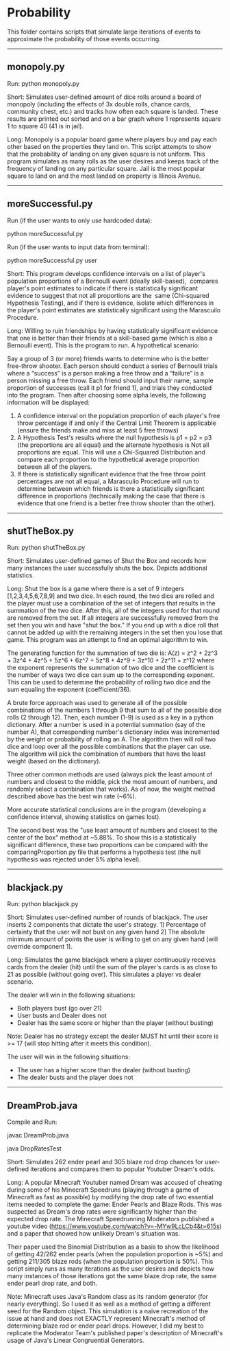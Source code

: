 Probability
=============================================

This folder contains scripts that simulate large iterations of events to approximate the probability of those events occurring.


-------------------------------------------
monopoly.py
-------------------------------------------
Run:
python monopoly.py

Short: Simulates user-defined amount of dice rolls around a board of monopoly (including the effects of 3x 
double rolls, chance cards, community chest, etc.) and tracks how often each square is landed.
These results are printed out sorted and on a bar graph where 1 represents square 1 to square 40 (41 is in 
jail).

Long: Monopoly is a popular board game where players buy and pay each other based on the properties they land on. 
This script attempts to show that the probability of landing on any given square is not uniform. This program 
simulates as many rolls as the user desires and keeps track of the frequency of landing on any particular 
square. Jail is the most popular square to land on and the most landed on property is Illinois Avenue. 


-------------------------------------------
moreSuccessful.py
-------------------------------------------

Run (if the user wants to only use hardcoded data):

python moreSuccessful.py 

Run (if the user wants to input data from terminal):

python moreSuccessful.py user

Short: This program develops confidence intervals on a list of player's population proportions of a Bernoulli event (ideally skill-based), 
compares player's point estimates to indicate if there is statistically significant evidence to suggest that not all proportions are the 
same (Chi-squared Hypothesis Testing), and if there is evidence, isolate which differences in the player's point estimates are statistically significant using the Marascuilo Procedure.

Long: Willing to ruin friendships by having statistically significant evidence that one is better than their friends at a skill-based game (which is also a Bernoulli event). This is the program to run. A hypothetical scenario:

Say a group of 3 (or more) friends wants to determine who is the better free-throw shooter. Each person should conduct a series of Bernoulli trials where a “success” is a person making a free throw and a “failure” is a person missing a free throw. Each friend should input their name, sample proportion of successes (call it p1 for friend 1), and trials they conducted into the program. Then after choosing some alpha levels, the following information will be displayed:

1. A confidence interval on the population proportion of each player's free throw percentage if and only if the Central Limit Theorem is applicable (ensure the friends make and miss at least 5 free throws)
2. A Hypothesis Test's results where the null hypothesis is p1 = p2 = p3 (the proportions are all equal) and the alternate hypothesis is Not all proportions are equal. This will use a Chi-Squared Distribution and compare each proportion to the hypothetical average proportion between all of the players.
3. If there is statistically significant evidence that the free throw point percentages are not all equal, a Marasculio Procedure will run to determine between which friends is there a statistically significant difference in proportions (technically making the case that there is evidence that one friend is a better free throw shooter than the other).


-------------------------------------------
shutTheBox.py
-------------------------------------------
Run:
python shutTheBox.py

Short: Simulates user-defined games of Shut the Box and records how many instances the user successfully shuts 
the box. Depicts additional statistics.

Long: Shut the box is a game where there is a set of 9 integers [1,2,3,4,5,6,7,8,9] and two dice. In each round, the 
two dice are rolled and the player must use a combination of the set of integers that results in the summation 
of the two dice. After this, all of the integers used for that round are removed from the set. If all integers 
are successfully removed from the set then you win and have "shut the box." If you end up with a dice roll that 
cannot be added up with the remaining integers in the set then you lose that game. 
This program was an attempt to find an optimal algorithm to win.

The generating function for the summation of two die is: A(z) = z^2 + 2z^3 + 3z^4 + 4z^5 + 5z^6 + 6z^7 + 5z^8 + 
4z^9 + 3z^10 + 2z^11 + z^12 where the exponent represents the summation of two dice and the coefficient is the 
number of ways two dice can sum up to the corresponding exponent. This can be used to determine the probability of 
rolling two dice and the sum equaling the exponent (coefficient/36). 

A brute force approach was used to generate all of the possible combinations of the numbers 1 through 9 
that sum to all of the possible dice rolls (2 through 12). Then, each number (1-9) is used as a key in a python 
dictionary. After a number is used in a potential summation (say of the number A), that corresponding number's
dictionary index was incremented by the weight or probability of rolling an A. The algorithm then will roll two 
dice and loop over all the possible combinations that the player can use. The algorithm will pick the combination 
of numbers that have the least weight (based on the dictionary).

Three other common methods are used (always pick the least amount of numbers and closest to the middle, pick the 
most amount of numbers, and randomly select a combination that works). As of now, the weight method described 
above has the best win rate (~6%). 

More accurate statistical conclusions are in the program (developing a confidence interval, showing statistics 
on games lost).

The second best was the "use least amount of numbers and closest to the center of the box" method at ~5.88%. To show 
this is a statistically significant difference, these two proportions can be compared with the  
comparingProportion.py file that performs a hypothesis test (the null hypothesis was rejected under 5% alpha level). 


-------------------------------------------
blackjack.py
-------------------------------------------
Run:
python blackjack.py

Short: Simulates user-defined number of rounds of blackjack. The user inserts 2 components that dictate the user's 
strategy. 1] Percentage of certainty that the user will not bust on any given hand 2] The absolute minimum 
amount of points the user is willing to get on any given hand (will override component 1).

Long: Simulates the game blackjack where a player continuously receives cards from the dealer (hit) until the sum 
of the player's cards is as close to 21 as possible (without going over). This simulates a player vs dealer 
scenario.

The dealer will win in the following situations:
- Both players bust (go over 21)
- User busts and Dealer does not
- Dealer has the same score or higher than the player (without busting)

Note: Dealer has no strategy except the dealer MUST hit until their score is >= 17 (will stop hitting after it 
meets this condition).

The user will win in the following situations:
- The user has a higher score than the dealer (without busting)
- The dealer busts and the player does not


-------------------------------------------
DreamProb.java
-------------------------------------------
Compile and Run:

javac DreamProb.java

java DropRatesTest

Short: Simulates 262 ender pearl and 305 blaze rod drop chances for user-defined iterations and compares them 
to popular Youtuber Dream's odds.

Long: A popular Minecraft Youtuber named Dream was accused of cheating during some of his Minecraft Speedruns
(playing through a game of Minecraft as fast as possible) by modifying the drop rate of two essential items 
needed to complete the game: Ender Pearls and Blaze Rods. This was suspected as Dream's drop rates were
significantly higher than the expected drop rate. The Minecraft Speedrunning Moderators published a youtube 
video (https://www.youtube.com/watch?v=-MYw9LcLCb4&t=615s) and a paper that showed how unlikely Dream's situation 
was.

Their paper used the Binomial Distribution as a basis to show the likelihood of getting 42/262 ender pearls 
(when the population proportion is ~5%) and getting 211/305 blaze rods (when the population proportion is 50%). 
This script simply runs as many iterations as the user desires and depicts how many instances of those 
iterations got the same blaze drop rate, the same ender pearl drop rate, and both.

Note: Minecraft uses Java's Random class as its random generator (for nearly everything). So I used it as well 
as a method of getting a different seed for the Random object. This simulation is a naive recreation of the 
issue at hand and does not EXACTLY represent Minecraft's method of determining blaze rod or ender pearl drops. 
However, I did my best to replicate the Moderator Team's published paper's description of Minecraft's usage of 
Java's Linear Congruential Generators.

